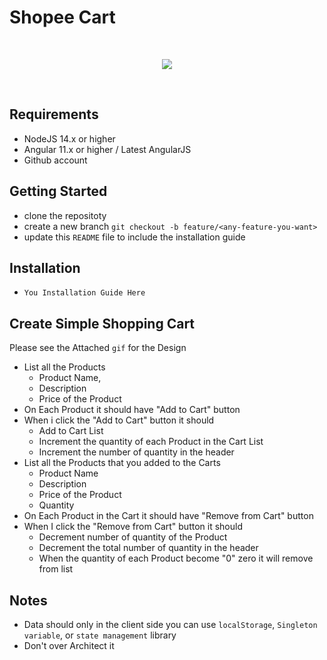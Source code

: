 # Shopee Cart


<br>
<p align="center">
 <img src="https://i.imgur.com/OESQ8sq.gif"></img>
</p>

<br>

## Requirements
* NodeJS 14.x or higher
* Angular 11.x or higher / Latest AngularJS
* Github account

## Getting Started
* clone the repositoty
* create a new branch `git checkout -b feature/<any-feature-you-want>`
* update this `README` file to include the installation guide

## Installation
* `You Installation Guide Here`

## Create Simple Shopping Cart 
Please see the Attached `gif` for the Design
* List all the Products 
  * Product Name, 
  * Description 
  * Price of the Product
* On Each Product it should have "Add to Cart" button
* When i click the "Add to Cart" button it should
  * Add to Cart List
  * Increment the quantity of each Product in the Cart List
  * Increment the number of quantity in the header 
* List all the Products that you added to the Carts 
  * Product Name
  * Description
  * Price of the Product
  * Quantity
* On Each Product in the Cart it should have "Remove from Cart" button
* When I click the "Remove from Cart" button it should 
  * Decrement number of quantity of the Product
  * Decrement the total number of quantity in the header
  * When the quantity of each Product become "0" zero it will remove from list


## Notes
* Data should only in the client side you can use `localStorage`, `Singleton variable`, or `state management` library
* Don't over Architect it

